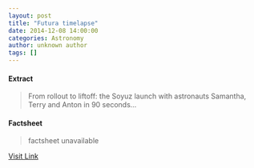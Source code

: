```yaml
---
layout: post
title: "Futura timelapse"
date: 2014-12-08 14:00:00
categories: Astronomy
author: unknown author
tags: []
---
```



#### Extract
>From rollout to liftoff: the Soyuz launch with astronauts Samantha, Terry and Anton in 90 seconds...

#### Factsheet
>factsheet unavailable

[Visit Link](http://www.esa.int/ESA_Multimedia/Videos/2014/12/Soyuz_TMA-15M_spacecraft_transfer_and_liftoff)


